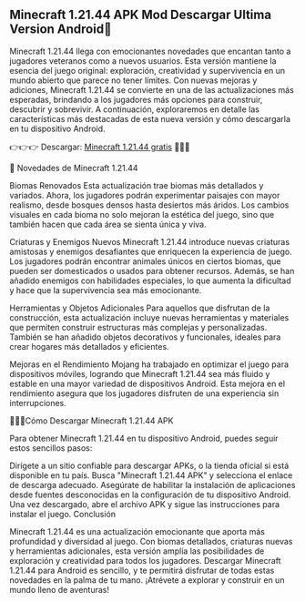 ## Minecraft 1.21.44 APK Mod Descargar Ultima Version Android👋

Minecraft 1.21.44 llega con emocionantes novedades que encantan tanto a jugadores veteranos como a nuevos usuarios. Esta versión mantiene la esencia del juego original: exploración, creatividad y supervivencia en un mundo abierto que parece no tener límites. Con nuevas mejoras y adiciones, Minecraft 1.21.44 se convierte en una de las actualizaciones más esperadas, brindando a los jugadores más opciones para construir, descubrir y sobrevivir. A continuación, exploraremos en detalle las características más destacadas de esta nueva versión y cómo descargarla en tu dispositivo Android.

👉👉👉 Descargar:  [Minecraft 1.21.44 gratis](https://apktoca.com/minecraft-1-21-44-apk) 💝💝💝

🌻 Novedades de Minecraft 1.21.44

Biomas Renovados
Esta actualización trae biomas más detallados y variados. Ahora, los jugadores podrán experimentar paisajes con mayor realismo, desde bosques densos hasta desiertos más áridos. Los cambios visuales en cada bioma no solo mejoran la estética del juego, sino que también hacen que cada área se sienta única y viva.

Criaturas y Enemigos Nuevos
Minecraft 1.21.44 introduce nuevas criaturas amistosas y enemigos desafiantes que enriquecen la experiencia de juego. Los jugadores podrán encontrar animales únicos en ciertos biomas, que pueden ser domesticados o usados para obtener recursos. Además, se han añadido enemigos con habilidades especiales, lo que aumenta la dificultad y hace que la supervivencia sea más emocionante.

Herramientas y Objetos Adicionales
Para aquellos que disfrutan de la construcción, esta actualización incluye nuevas herramientas y materiales que permiten construir estructuras más complejas y personalizadas. También se han añadido objetos decorativos y funcionales, ideales para crear hogares más detallados y eficientes.

Mejoras en el Rendimiento
Mojang ha trabajado en optimizar el juego para dispositivos móviles, logrando que Minecraft 1.21.44 sea más fluido y estable en una mayor variedad de dispositivos Android. Esta mejora en el rendimiento asegura que los jugadores disfruten de una experiencia sin interrupciones.

💞💞💞Cómo Descargar Minecraft 1.21.44 APK

Para obtener Minecraft 1.21.44 en tu dispositivo Android, puedes seguir estos sencillos pasos:

Dirígete a un sitio confiable para descargar APKs, o la tienda oficial si está disponible en tu país.
Busca "Minecraft 1.21.44 APK" y selecciona el enlace de descarga adecuado.
Asegúrate de habilitar la instalación de aplicaciones desde fuentes desconocidas en la configuración de tu dispositivo Android.
Una vez descargado, abre el archivo APK y sigue las instrucciones para instalar el juego.
Conclusión

Minecraft 1.21.44 es una actualización emocionante que aporta más profundidad y diversidad al juego. Con biomas detallados, criaturas nuevas y herramientas adicionales, esta versión amplía las posibilidades de exploración y creatividad para todos los jugadores. Descargar Minecraft 1.21.44 para Android es sencillo, y te permitirá disfrutar de todas estas novedades en la palma de tu mano. ¡Atrévete a explorar y construir en un mundo lleno de aventuras!

